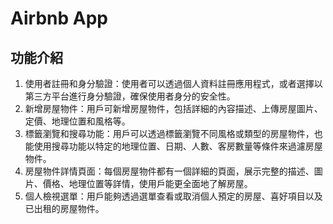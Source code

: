 <h1>Airbnb App</h1> 

<h2>功能介紹</h2> 
<ol>
  <li>使用者註冊和身分驗證：使用者可以透過個人資料註冊應用程式，或者選擇以第三方平台進行身分驗證，確保使用者身分的安全性。
</li>
  <li>
新增房屋物件：用戶可新增房屋物件，包括詳細的內容描述、上傳房屋圖片、定價、地理位置和風格等。
  </li>
  <li>
    標籤瀏覽和搜尋功能：用戶可以透過標籤瀏覽不同風格或類型的房屋物件，也能使用搜尋功能以特定的地理位置、日期、人數、客房數量等條件來過濾房屋物件。
  </li>
  <li>
房屋物件詳情頁面：每個房屋物件都有一個詳細的頁面，展示完整的描述、圖片、價格、地理位置等詳情，使用戶能更全面地了解房屋。
  </li>
  <li>
個人檢視選單：用戶能夠透過選單查看或取消個人預定的房屋、喜好項目以及已出租的房屋物件。
  </li>
</ol>






 
